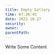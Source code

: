 ```yaml
---
title: Empty Gallery
time: 07:30:45
date: 2023-10-27
security: 
owner: 
parentPath: 
---
```

Write Some Content